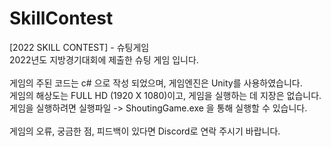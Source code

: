 # SkillContest
[2022 SKILL CONTEST] - 슈팅게임<br>
2022년도 지방경기대회에 제출한 슈팅 게임 입니다.<br><br>
게임의 주된 코드는 c# 으로 작성 되었으며, 게임엔진은 Unity를 사용하였습니다.<br>
게임의 해상도는 FULL HD (1920 X 1080)이고, 게임을 실행하는 데 지장은 없습니다.<br>
게임을 실행하려면 실행파일 -> ShoutingGame.exe 을 통해 실행할 수 있습니다.<br><br>
게임의 오류, 궁금한 점, 피드백이 있다면 Discord로 연락 주시기 바랍니다.
